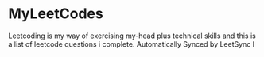 # MyLeetCodes
Leetcoding is my way of exercising my-head plus technical skills and this is a list of leetcode questions i complete. Automatically Synced by LeetSync 
I
